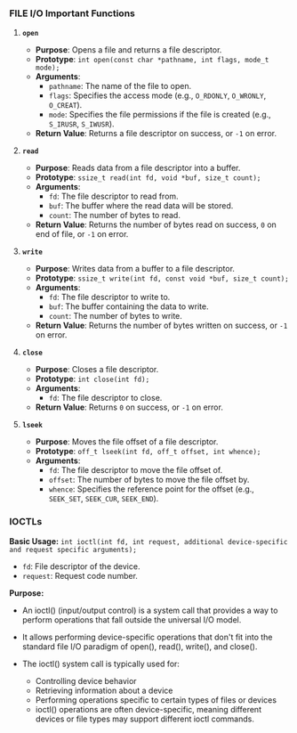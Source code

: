 ### FILE I/O Important Functions

1. **`open`**

    - **Purpose**: Opens a file and returns a file descriptor.
    - **Prototype**: `int open(const char *pathname, int flags, mode_t mode);`
    - **Arguments**:
        - `pathname`: The name of the file to open.
        - `flags`: Specifies the access mode (e.g., `O_RDONLY`, `O_WRONLY`, `O_CREAT`).
        - `mode`: Specifies the file permissions if the file is created (e.g., `S_IRUSR`, `S_IWUSR`).
    - **Return Value**: Returns a file descriptor on success, or `-1` on error.

2. **`read`**

    - **Purpose**: Reads data from a file descriptor into a buffer.
    - **Prototype**: `ssize_t read(int fd, void *buf, size_t count);`
    - **Arguments**:
        - `fd`: The file descriptor to read from.
        - `buf`: The buffer where the read data will be stored.
        - `count`: The number of bytes to read.
    - **Return Value**: Returns the number of bytes read on success, `0` on end of file, or `-1` on error.

3. **`write`**

    - **Purpose**: Writes data from a buffer to a file descriptor.
    - **Prototype**: `ssize_t write(int fd, const void *buf, size_t count);`
    - **Arguments**:
        - `fd`: The file descriptor to write to.
        - `buf`: The buffer containing the data to write.
        - `count`: The number of bytes to write.
    - **Return Value**: Returns the number of bytes written on success, or `-1` on error.

4. **`close`**

    - **Purpose**: Closes a file descriptor.
    - **Prototype**: `int close(int fd);`
    - **Arguments**:
        - `fd`: The file descriptor to close.
    - **Return Value**: Returns `0` on success, or `-1` on error.

5. **`lseek`**
    - **Purpose**: Moves the file offset of a file descriptor.
    - **Prototype**: `off_t lseek(int fd, off_t offset, int whence);`
    - **Arguments**:
        - `fd`: The file descriptor to move the file offset of.
        - `offset`: The number of bytes to move the file offset by.
        - `whence`: Specifies the reference point for the offset (e.g., `SEEK_SET`, `SEEK_CUR`, `SEEK_END`).

### IOCTLs

**Basic Usage:**
`int ioctl(int fd, int request, additional device-specific and request specific arguments);`

-   `fd`: File descriptor of the device.
-   `request`: Request code number.

**Purpose:**

-   An ioctl() (input/output control) is a system call that provides a way to perform operations that fall outside the universal I/O model.

-   It allows performing device-specific operations that don't fit into the standard file I/O paradigm of open(), read(), write(), and close().
-   The ioctl() system call is typically used for:
    -   Controlling device behavior
    -   Retrieving information about a device
    -   Performing operations specific to certain types of files or devices
    -   ioctl() operations are often device-specific, meaning different devices or file types may support different ioctl commands.